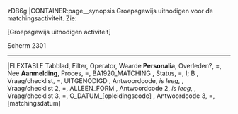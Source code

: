 zDB6g
|CONTAINER:page__synopsis
Groepsgewijs uitnodigen voor de matchingsactiviteit. Zie:

[Groepsgewijs uitnodigen activiteit]

Scherm 2301
_____
|FLEXTABLE
Tabblad,        Filter,            Operator, Waarde
**Personalia**, Overleden?,        =,        Nee
**Aanmelding**, Proces,            =,        BA1920_MATCHING
              , Status,            =,        I; B
              , Vraag/checklist,   =,        UITGENODIGD
              , Antwoordcode,      *is leeg*,
              , Vraag/checklist 2, =,        ALLEEN_FORM
              , Antwoordcode 2,    *is leeg*,
              , Vraag/checklist 3, =,        O_DATUM_[opleidingscode]
              , Antwoordcode 3,    =,        [matchingsdatum]
